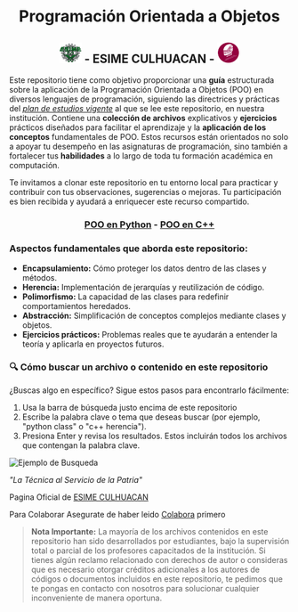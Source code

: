 
<div align="middle">

# Programación Orientada a Objetos
  
## <img src="ESIME-LOGO.png" width="40"> - ESIME CULHUACAN - <img src="IC-LOGO.png" width="40">

</div>

Este repositorio tiene como objetivo proporcionar una **guía** estructurada sobre la aplicación de la Programación Orientada a Objetos (POO) en diversos lenguajes de programación, siguiendo las directrices y prácticas del *[plan de estudios vigente](https://sacadem.esimecu.ipn.mx/public/ic/planes/plan%20de%20estudios.pdf)* al que se lee este repositorio, en nuestra institución. Contiene una **colección de archivos** explicativos y **ejercicios** prácticos diseñados para facilitar el aprendizaje y la **aplicación de los conceptos** fundamentales de POO. Estos recursos están orientados no solo a apoyar tu desempeño en las asignaturas de programación, sino también a fortalecer tus **habilidades** a lo largo de toda tu formación académica en computación.

Te invitamos a clonar este repositorio en tu entorno local para practicar y contribuir con tus observaciones, sugerencias o mejoras. Tu participación es bien recibida y ayudará a enriquecer este recurso compartido.

<div align="middle">

### [POO en Python](Poo-Python)   -   [POO en C++](Poo-C++)

</div>

### Aspectos fundamentales que aborda este repositorio:

- **Encapsulamiento:** Cómo proteger los datos dentro de las clases y métodos.
- **Herencia:** Implementación de jerarquías y reutilización de código.
- **Polimorfismo:** La capacidad de las clases para redefinir comportamientos heredados.
- **Abstracción:** Simplificación de conceptos complejos mediante clases y objetos.
- **Ejercicios prácticos:** Problemas reales que te ayudarán a entender la teoría y aplicarla en proyectos futuros.

### 🔍 Cómo buscar un archivo o contenido en este repositorio

¿Buscas algo en específico? Sigue estos pasos para encontrarlo fácilmente:

1. Usa la barra de búsqueda justo encima de este repositorio
2. Escribe la palabra clave o tema que deseas buscar (por ejemplo, "python class" o "c++ herencia").
3. Presiona Enter y revisa los resultados. Estos incluirán todos los archivos que contengan la palabra clave.

![Ejemplo de Busqueda](video-ejemplos/ejemplo-busqueda.gif)

  
*"La Técnica al Servicio de la Patria"*

Pagina Oficial de [ESIME CULHUACAN](https://www.esimecu.ipn.mx/) 

Para Colaborar Asegurate de haber leido [Colabora](Colabora.md) primero

> **Nota Importante:**
> La mayoría de los archivos contenidos en este repositorio han sido desarrollados por estudiantes, bajo la supervisión total o parcial de los profesores capacitados de la institución. Si tienes algún reclamo relacionado con derechos de autor o consideras que es necesario otorgar créditos adicionales a los autores de códigos o documentos incluidos en este repositorio, te pedimos que te pongas en contacto con nosotros para solucionar cualquier inconveniente de manera oportuna.

